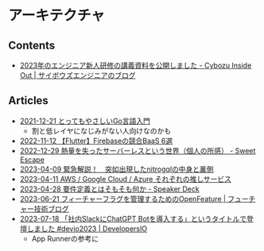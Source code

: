 # アーキテクチャ

## Contents

- [2023年のエンジニア新人研修の講義資料を公開しました - Cybozu Inside Out | サイボウズエンジニアのブログ](https://blog.cybozu.io/entry/2023/07/14/170000)

## Articles

- [2021-12-21 とってもやさしいGo言語入門](https://zenn.dev/sharefull_blog/articles/1fb628d82ed79b)
  - 割と低レイヤになじみがない人向けなのかも
- [2022-11-12 【Flutter】Firebaseの競合BaaS 6選](https://zenn.dev/nameless_sn/articles/firebase_alternative_for_flutter)
- [2022-12-29 熱量を失ったサーバーレスという世界（個人の所感） - Sweet Escape](https://www.keisuke69.net/entry/2022/12/29/135620)
- [2023-04-09 緊急解説！　突如出現したnitrogqlの中身と裏側](https://zenn.dev/uhyo/articles/nitrogql-beta-release)
- [2023-04-11 AWS / Google Cloud / Azure それぞれの推しサービス](https://dev.classmethod.jp/articles/developersio-day-one-favorite-services-aws-google-cloud-azure/)
- [2023-04-28 要件定義とはそもそも何か - Speaker Deck](https://speakerdeck.com/haru860/yao-jian-ding-yi-tohasomosomohe-ka)
- [2023-06-21 フィーチャーフラグを管理するためのOpenFeature | フューチャー技術ブログ](https://future-architect.github.io/articles/20230621a/)
- [2023-07-18 「社内SlackにChatGPT Botを導入する」というタイトルで登壇しました #devio2023 | DevelopersIO](https://dev.classmethod.jp/articles/devio2023-slack-chatgpt/)
  - App Runnerの参考に
